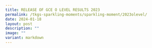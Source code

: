 ```yaml
---
title: RELEASE OF GCE O LEVEL RESULTS 2023
permalink: /tkgs-sparkling-moments/sparkling-moment/2023olevel/
date: 2024-01-18
layout: post
description: ""
image: ""
variant: markdown
---
```

